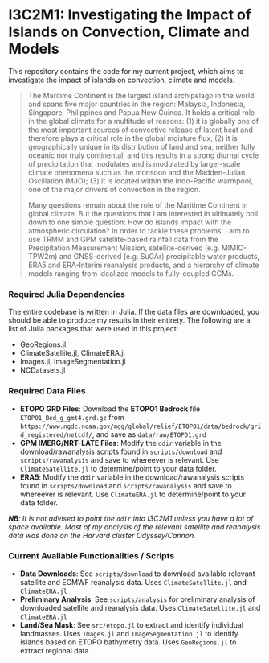 # I3C2M1: Investigating the Impact of Islands on Convection, Climate and Models

This repository contains the code for my current project, which aims to investigate the impact of islands on convection, climate and models.

> The Maritime Continent is the largest island archipelago in the world and spans five major countries in the region: Malaysia, Indonesia, Singapore, Philippines and Papua New Guinea. It holds a critical role in the global climate for a multitude of reasons: (1) it is globally one of the most important sources of convective release of latent heat and therefore plays a critical role in the global moisture flux; (2) it is geographically unique in its distribution of land and sea, neither fully oceanic nor truly continental, and this results in a strong diurnal cycle of precipitation that modulates and is modulated by larger-scale climate phenomena such as the monsoon and the Madden-Julian Oscillation (MJO); (3) it is located within the Indo-Pacific warmpool, one of the major drivers of convection in the region.
>
> Many questions remain about the role of the Maritime Continent in global climate. But the questions that I am interested in ultimately boil down to one simple question: How do islands impact with the atmospheric circulation? In order to tackle these problems, I aim to use TRMM and GPM satellite-based rainfall data from the Precipitation Measurement Mission, satellite-derived (e.g. MIMIC-TPW2m) and GNSS-derived (e.g. SuGAr) precipitable water products, ERA5 and ERA-Interim reanalysis products, and a hierarchy of climate models ranging from idealized models to fully-coupled GCMs.

### Required Julia Dependencies

The entire codebase is written in Julia.  If the data files are downloaded, you should be able to produce my results in their entirety.  The following are a list of Julia packages that were used in this project:
* GeoRegions.jl
* ClimateSatellite.jl, ClimateERA.jl
* Images.jl, ImageSegmentation.jl
* NCDatasets.jl

### Required Data Files
* **ETOPO GRD Files**: Download the **ETOPO1 Bedrock** file `ETOPO1_Bed_g_gmt4.grd.gz` from `https://www.ngdc.noaa.gov/mgg/global/relief/ETOPO1/data/bedrock/grid_registered/netcdf/`, and save as `data/raw/ETOPO1.grd`
* **GPM IMERG/NRT-LATE Files**: Modify the `ddir` variable in the download/rawanalysis scripts found in `scripts/download` and `scripts/rawanalysis` and save to whereever is relevant.  Use `ClimateSatellite.jl` to determine/point to your data folder.
* **ERA5**: Modify the `ddir` variable in the download/rawanalysis scripts found in `scripts/download` and `scripts/rawanalysis` and save to whereever is relevant.  Use `ClimateERA.jl` to determine/point to your data folder.

_**NB**: It is not advised to point the `ddir` into I3C2M1 unless you have a lot of space available.  Most of my analysis of the relevant satellite and reanalysis data was done on the Harvard cluster Odyssey/Cannon._

### Current Available Functionalities / Scripts
* **Data Downloads**: See `scripts/download` to download available relevant satellite and ECMWF reanalysis data.  Uses `ClimateSatellite.jl` and `ClimateERA.jl`
* **Preliminary Analysis**: See `scripts/analysis` for preliminary analysis of downloaded satellite and reanalysis data.  Uses `ClimateSatellite.jl` and `ClimateERA.jl`
* **Land/Sea Mask**: See `src/etopo.jl` to extract and identify individual landmasses.  Uses `Images.jl` and `ImageSegmentation.jl` to identify islands based on ETOPO bathymetry data.  Uses `GeoRegions.jl` to extract regional data.
